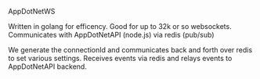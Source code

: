 AppDotNetWS

Written in golang for efficency. Good for up to 32k or so websockets. 
Communicates with AppDotNetAPI (node.js) via redis (pub/sub)

We generate the connectionId and communicates back and forth over redis to set various settings.
Receives events via redis and relays events to AppDotNetAPI backend.
